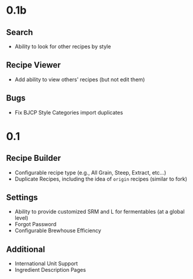 0.1b
====

Search
--------------
* Ability to look for other recipes by style

Recipe Viewer
-------------
* Add ability to view others' recipes (but not edit them)

Bugs
-------------
* Fix BJCP Style Categories import duplicates

0.1
====

Recipe Builder
--------------
* Configurable recipe type (e.g., All Grain, Steep, Extract, etc...)
* Duplicate Recipes, including the idea of `origin` recipes (similar to fork)

Settings
--------
* Ability to provide customized SRM and L for fermentables (at a global level)
* Forgot Password
* Configurable Brewhouse Efficiency

Additional
----------
* International Unit Support
* Ingredient Description Pages
